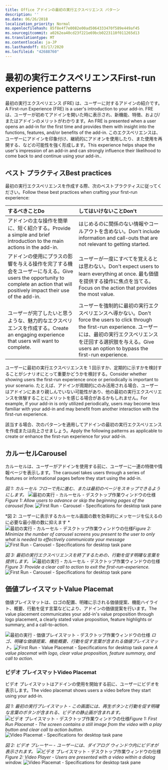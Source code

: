 ```yaml
---
title: Office アドインの最初の実行エクスペリエンス パターン
description: ''
ms.date: 06/26/2018
localization_priority: Normal
ms.openlocfilehash: 85f8e4f7e0082e00ad5064333470f589e449af45
ms.sourcegitcommit: a0262ea40cd23f221e69bcb0223110f011265d13
ms.translationtype: MT
ms.contentlocale: ja-JP
ms.lasthandoff: 03/17/2020
ms.locfileid: "42688760"
---
```

# <a name="first-run-experience-patterns"></a><span data-ttu-id="6ebdb-102">最初の実行エクスペリエンス</span><span class="sxs-lookup"><span data-stu-id="6ebdb-102">First-run experience patterns</span></span>

<span data-ttu-id="6ebdb-103">最初の実行エクスペリエンス (FRE) は、ユーザーに対するアドインの紹介です。</span><span class="sxs-lookup"><span data-stu-id="6ebdb-103">A First-run Experience (FRE) is a user's introduction to your add-in.</span></span> <span data-ttu-id="6ebdb-104">FRE は、ユーザーが初めてアドインを開いた時に表示され、新機能、特徴、および/またはアドインのメリットがわかります。</span><span class="sxs-lookup"><span data-stu-id="6ebdb-104">An FRE is presented when a user opens an add-in for the first time and provides them with insight into the functions, features, and/or benefits of the add-in.</span></span> <span data-ttu-id="6ebdb-105">このエクスペリエンスは、ユーザーにアドインを印象付け、継続的にアドオンを使用したり、また使用を再開する、などの可能性を強く形成します。</span><span class="sxs-lookup"><span data-stu-id="6ebdb-105">This experience helps shape the user's impression of an add-in and can strongly influence their likelihood to come back to and continue using your add-in..</span></span>

## <a name="best-practices"></a><span data-ttu-id="6ebdb-106">ベスト プラクティス</span><span class="sxs-lookup"><span data-stu-id="6ebdb-106">Best practices</span></span>


<span data-ttu-id="6ebdb-107">最初の実行エクスペリエンスを作成する際、次のベストプラクティスに従ってください。</span><span class="sxs-lookup"><span data-stu-id="6ebdb-107">Follow these best practices when crafting your first-run experience:</span></span>

|<span data-ttu-id="6ebdb-108">するべきこと</span><span class="sxs-lookup"><span data-stu-id="6ebdb-108">Do</span></span>|<span data-ttu-id="6ebdb-109">してはいけないこと</span><span class="sxs-lookup"><span data-stu-id="6ebdb-109">Don't</span></span>|
|:------|:------|
|<span data-ttu-id="6ebdb-110">アドインの主な操作を簡単に、短く紹介する。</span><span class="sxs-lookup"><span data-stu-id="6ebdb-110">Provide a simple and brief introduction to the main actions in the add-in.</span></span> | <span data-ttu-id="6ebdb-111">はじめるのに関係のない情報やコールアウトを含めない。</span><span class="sxs-lookup"><span data-stu-id="6ebdb-111">Don't include information and call-outs that are not relevant to getting started.</span></span>
|<span data-ttu-id="6ebdb-112">アドインの使用にプラスの影響を与える操作を完了する機会をユーザーに与える。</span><span class="sxs-lookup"><span data-stu-id="6ebdb-112">Give users the opportunity to complete an action that will positively impact their use of the add-in.</span></span> | <span data-ttu-id="6ebdb-113">ユーザーが一度にすべてを覚えるとは思わない。</span><span class="sxs-lookup"><span data-stu-id="6ebdb-113">Don't expect users to learn everything at once.</span></span> <span data-ttu-id="6ebdb-114">最も価値を提供する操作に焦点を当てる。</span><span class="sxs-lookup"><span data-stu-id="6ebdb-114">Focus on the action that provides the most value.</span></span>
|<span data-ttu-id="6ebdb-115">ユーザーが完了したいと思うような、魅力的なエクスペリエンスを作成する。</span><span class="sxs-lookup"><span data-stu-id="6ebdb-115">Create an engaging experience that users will want to complete.</span></span> | <span data-ttu-id="6ebdb-116">ユーザーを強制的に最初の実行エクスペリエンスへ導かない。</span><span class="sxs-lookup"><span data-stu-id="6ebdb-116">Don't force the users to click through the first-run experience.</span></span> <span data-ttu-id="6ebdb-117">ユーザーには、最初の実行エクスペリエンスを迂回する選択肢を与える。</span><span class="sxs-lookup"><span data-stu-id="6ebdb-117">Give users an option to bypass the first-run experience.</span></span> |



<span data-ttu-id="6ebdb-118">ユーザーに最初の実行エクスペリエンスを 1 回示すか、定期的に示すかを検討することがシナリオにとって重要かどうかを検討する。</span><span class="sxs-lookup"><span data-stu-id="6ebdb-118">Consider whether showing users the first-run experience once or periodically is important to your scenario.</span></span> <span data-ttu-id="6ebdb-119">たとえば、アドインが周期的にのみ活用される場合、ユーザーはアドインにあまり親しんでいない可能性があり、他の最初の実行エクスペリエンスを体験することにメリットを感じる場合があるかもしれません。</span><span class="sxs-lookup"><span data-stu-id="6ebdb-119">For example, if your add-in is only utilized periodically, users may become less familiar with your add-in and may benefit from another interaction with the first-run experience.</span></span>



<span data-ttu-id="6ebdb-120">該当する場合、次のパターンを適用してアドインの最初の実行エクスペリエンスを作成または向上させましょう。</span><span class="sxs-lookup"><span data-stu-id="6ebdb-120">Apply the following patterns as applicable to create or enhance the first-run experience for your add-in.</span></span>



## <a name="carousel"></a><span data-ttu-id="6ebdb-121">カルーセル</span><span class="sxs-lookup"><span data-stu-id="6ebdb-121">Carousel</span></span>


<span data-ttu-id="6ebdb-122">カルーセルは、ユーザーがアドインを使用する前に、ユーザーに一連の特徴や情報ページを表示します。</span><span class="sxs-lookup"><span data-stu-id="6ebdb-122">The carousel takes users through a series of features or informational pages before they start using the add-in.</span></span>

<span data-ttu-id="6ebdb-123">*図 1: カルーセル フローで先に進む、または最初のページをスキップできるようにします。* 
![最初の実行 - カルーセル - デスクトップ作業ウィンドウの仕様](../images/add-in-FRE-step-1.png)</span><span class="sxs-lookup"><span data-stu-id="6ebdb-123">*Figure 1: Allow users to advance or skip the beginning pages of the carousel flow.*
![First Run - Carousel - Specifications for desktop task pane](../images/add-in-FRE-step-1.png)</span></span>



<span data-ttu-id="6ebdb-124">\*図 2: ユーザーに表示するカルーセル画面の数を効率的にメッセージを伝えるのに必要な最小限の数に抑えます \*
![最初の実行 - カルーセル - デスクトップ作業ウィンドウの仕様](../images/add-in-FRE-step-2.png)</span><span class="sxs-lookup"><span data-stu-id="6ebdb-124">*Figure 2: Minimize the number of carousel screens you present to the user to only what is needed to effectively communicate your message*
![First Run - Carousel - Specifications for desktop task pane](../images/add-in-FRE-step-2.png)</span></span>


<span data-ttu-id="6ebdb-125">*図 3: 最初の実行エクスペリエンスを終了するための、行動を促す明確な言葉を提供します。* 
![最初の実行 - カルーセル - デスクトップ作業ウィンドウの仕様](../images/add-in-FRE-step-3.png)</span><span class="sxs-lookup"><span data-stu-id="6ebdb-125">*Figure 3: Provide a clear call to action to exit the first-run-experience.*
![First Run - Carousel - Specifications for desktop task pane](../images/add-in-FRE-step-3.png)</span></span>



## <a name="value-placemat"></a><span data-ttu-id="6ebdb-126">価値プレイスマット</span><span class="sxs-lookup"><span data-stu-id="6ebdb-126">Value Placemat</span></span>

<span data-ttu-id="6ebdb-127">価値プレイスマットは、ロゴの配置、明確に示される価値提案、機能ハイライト、概要、行動を促す言葉などにより、アドインの価値提案を行います。</span><span class="sxs-lookup"><span data-stu-id="6ebdb-127">The value placement communicates your add-in's value proposition through logo placement, a clearly stated value proposition, feature highlights or summary, and a call-to-action.</span></span>



<span data-ttu-id="6ebdb-128">![最初の実行 - 価値プレイスマット - デスクトップ作業ウィンドウの仕様](../images/add-in-FRE-value.png)
*ロゴ、明確な価値提案、機能概要、行動を促す言葉が含まれる価値プレイスマット。*</span><span class="sxs-lookup"><span data-stu-id="6ebdb-128">![First Run - Value Placemat - Specifications for desktop task pane](../images/add-in-FRE-value.png)
*A value placemat with logo, clear value proposition, feature summary, and call to action.*</span></span>


### <a name="video-placemat"></a><span data-ttu-id="6ebdb-129">ビデオ プレイスマット</span><span class="sxs-lookup"><span data-stu-id="6ebdb-129">Video Placemat</span></span>

<span data-ttu-id="6ebdb-130">ビデオ プレイスマットはアドインの使用を開始する前に、ユーザーにビデオを表示します。</span><span class="sxs-lookup"><span data-stu-id="6ebdb-130">The video placemat shows users a video before they start using your add-in.</span></span>


<span data-ttu-id="6ebdb-131">*図 1: 最初の実行プレイスマット - この画面には、再生ボタンと行動を促す明確な言葉のボタンが含まれる、ビデオの静止画が含まれます。*![ビデオ プレイスマット - デスクトップ作業ウィンドウの仕様](../images/add-in-FRE-video.png)</span><span class="sxs-lookup"><span data-stu-id="6ebdb-131">*Figure 1: First Run Placemat - The screen contains a still image from the video with a play button and clear call to action button.*![Video Placemat - Specifications for desktop task pane](../images/add-in-FRE-video.png)</span></span>



<span data-ttu-id="6ebdb-132">*図 2: ビデオ プレーヤー - ユーザーには、ダイアログ ウィンドウ内にビデオが表示されます。* 
![ビデオ プレイスマット - デスクトップ作業ウィンドウの仕様](../images/add-in-FRE-video-dialog.png)</span><span class="sxs-lookup"><span data-stu-id="6ebdb-132">*Figure 2: Video Player - Users are presented with a video within a dialog window.*
![Video Placemat - Specifications for desktop task pane](../images/add-in-FRE-video-dialog.png)</span></span>
